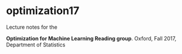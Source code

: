 # optimization17
Lecture notes for the

**Optimization for Machine Learning Reading group**. Oxford, Fall 2017, Department of Statistics

